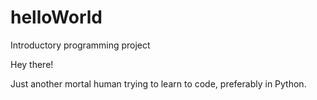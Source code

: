 # helloWorld
Introductory programming project

Hey there!

Just another mortal human trying to learn to code, preferably in Python.
